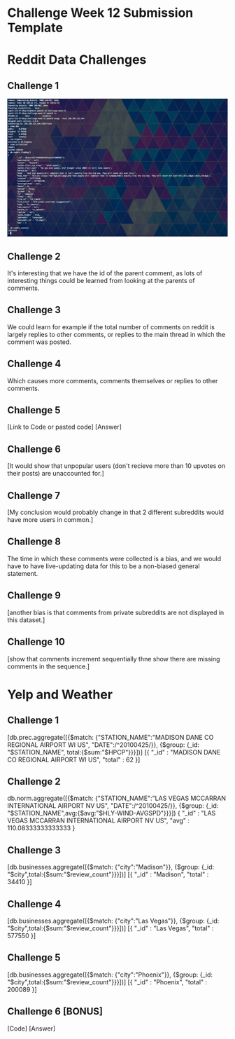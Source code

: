 # Challenge Week 12 Submission Template

# Reddit Data Challenges

## Challenge 1

![screenshot](reddit1.png)

## Challenge 2

It's interesting that we have the id of the parent comment, as lots of interesting things could be learned from looking at the parents of comments.

## Challenge 3

We could learn for example if the total number of comments on reddit is largely replies to other comments, or replies to the main thread in which the comment was posted. 
## Challenge 4

Which causes more comments, comments themselves or replies to other comments.

## Challenge 5

[Link to Code or pasted code]
[Answer]

## Challenge 6

[It would show that unpopular users (don't recieve more than 10 upvotes on their posts) are unaccounted for.]

## Challenge 7

[My conclusion would probably change in that 2 different subreddits would have more users in common.]

## Challenge 8

The time in which these comments were collected is a bias, and we would have to have live-updating data for this to be a non-biased general statement.

## Challenge 9

[another bias is that comments from private subreddits are not displayed in this dataset.]

## Challenge 10

[show that comments increment sequentially thne show there are missing comments in the sequence.]

# Yelp and Weather 

## Challenge 1

[db.prec.aggregate([{$match: {"STATION_NAME":"MADISON DANE CO REGIONAL AIRPORT WI US", "DATE":/^20100425/}}, {$group: {_id: "$STATION_NAME", total:{$sum:"$HPCP"}}}])]
[{ "_id" : "MADISON DANE CO REGIONAL AIRPORT WI US", "total" : 62 }]


## Challenge 2

db.norm.aggregate([{$match: {"STATION_NAME":"LAS VEGAS MCCARRAN INTERNATIONAL AIRPORT NV US", "DATE":/^20100425/}}, {$group: {_id: "$STATION_NAME",avg:{$avg:"$HLY-WIND-AVGSPD"}}}])
{ "_id" : "LAS VEGAS MCCARRAN INTERNATIONAL AIRPORT NV US", "avg" : 110.08333333333333 }

## Challenge 3

[db.businesses.aggregate([{$match: {"city":"Madison"}}, {$group: {_id: "$city",total:{$sum:"$review_count"}}}])]
[{ "_id" : "Madison", "total" : 34410 }]

## Challenge 4

[db.businesses.aggregate([{$match: {"city":"Las Vegas"}}, {$group: {_id: "$city",total:{$sum:"$review_count"}}}])]
[{ "_id" : "Las Vegas", "total" : 577550 }]

## Challenge 5

[db.businesses.aggregate([{$match: {"city":"Phoenix"}}, {$group: {_id: "$city",total:{$sum:"$review_count"}}}])]
[{ "_id" : "Phoenix", "total" : 200089 }]

## Challenge 6 [BONUS]

[Code]
[Answer]



